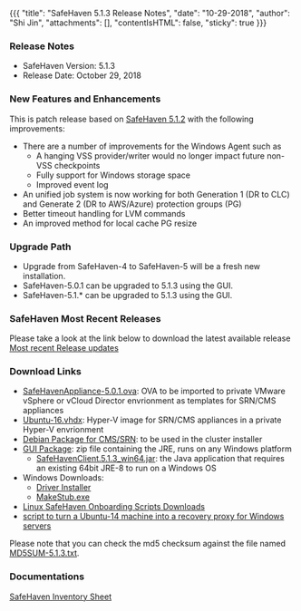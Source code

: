 {{{
  "title": "SafeHaven 5.1.3 Release Notes",
  "date": "10-29-2018",
  "author": "Shi Jin",
  "attachments": [],
  "contentIsHTML": false,
  "sticky": true
}}}

### Release Notes

- SafeHaven Version: 5.1.3
- Release Date: October 29, 2018

### New Features and Enhancements
This is patch release based on [SafeHaven 5.1.2](SafeHaven5.1.2-Release-Notes.md) with the following improvements:
- There are a number of improvements for the Windows Agent such as 
  - A hanging VSS provider/writer would no longer impact future non-VSS checkpoints
  - Fully support for Windows storage space
  - Improved event log
- An unified job system is now working for both Generation 1 (DR to CLC) and Generate 2 (DR to AWS/Azure) protection groups (PG)
- Better timeout handling for LVM commands
- An improved method for local cache PG resize

### Upgrade Path
* Upgrade from SafeHaven-4 to SafeHaven-5 will be a fresh new installation.
* SafeHaven-5.0.1 can be upgraded to 5.1.3 using the GUI.
* SafeHaven-5.1.* can be upgraded to 5.1.3 using the GUI.

### SafeHaven Most Recent Releases
Please take a look at the link below to download the latest available release  
[Most recent Release updates](../Overview/Most-Recent-SafeHaven-Release-Updates.md)

### Download Links
* [SafeHavenAppliance-5.0.1.ova](https://download.safehaven.ctl.io/SH-5.0.1/SafeHavenAppliance-5.0.1.ova): OVA to be imported to private VMware vSphere or vCloud Director envrionment as templates for SRN/CMS appliances
* [Ubuntu-16.vhdx](https://download.safehaven.ctl.io/SH-5.0.0/Ubuntu-16.vhdx): Hyper-V image for SRN/CMS appliances in a private Hyper-V envrionment
* [Debian Package for CMS/SRN](https://download.safehaven.ctl.io/SH-5.1.3/safehaven-5.1.3.deb): to be used in the cluster installer
* [GUI Package](https://download.safehaven.ctl.io/SH-5.1.3/SafeHavenConsole-5.1.3.zip): zip file containing the JRE, runs on any Windows platform
  * [SafeHavenClient.5.1.3_win64.jar](https://download.safehaven.ctl.io/SH-5.1.3/SafeHavenClient.5.1.3_win64.jar): the Java application that requires an existing 64bit JRE-8 to run on a Windows OS
* Windows Downloads:
  * [Driver Installer](https://download.safehaven.ctl.io/SH-5.1.3/safehaven_windows_driver-5.1.3.exe)
  * [MakeStub.exe](https://download.safehaven.ctl.io/SH-5.1.3/MakeStub-5.1.3.exe)
* [Linux SafeHaven Onboarding Scripts Downloads](linux-onboarding-releases.md)
* [script to turn a Ubuntu-14 machine into a recovery proxy for Windows servers](https://download.safehaven.ctl.io/SH-5.1.3/makestub_for_windows.sh)

Please note that you can check the md5 checksum against the file named [MD5SUM-5.1.3.txt](https://download.safehaven.ctl.io/SH-5.1.3/MD5SUM-5.1.3.txt).


### Documentations
[SafeHaven Inventory Sheet](https://download.safehaven.ctl.io/SH-5-Docs/SafeHaven-Inventory-Sheet-Azure.xlsm)
 
